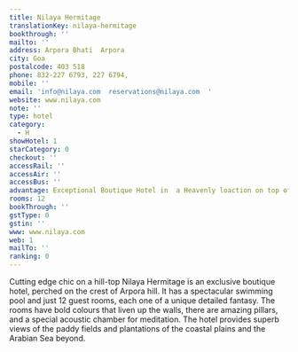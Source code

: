 ```yaml
---
title: Nilaya Hermitage
translationKey: nilaya-hermitage
bookthrough: ''
mailto: ''
address: Arpora Bhati  Arpora
city: Goa
postalcode: 403 518
phone: 832-227 6793, 227 6794,
mobile: ''
email: 'info@nilaya.com  reservations@nilaya.com  '
website: www.nilaya.com
note: ''
type: hotel
category:
  - H
showHotel: 1
starCategory: 0
checkout: ''
accessRail: ''
accessAir: ''
accessBus: ''
advantage: Exceptional Boutique Hotel in  a Heavenly loaction on top of a hill
rooms: 12
bookThrough: ''
gstType: 0
gstin: ''
www: www.nilaya.com
web: 1
mailTo: ''
ranking: 0
---
```







Cutting edge chic on a hill-top Nilaya Hermitage is an exclusive boutique hotel, perched on the crest of Arpora hill. It has a spectacular swimming pool and just 12 guest rooms, each one of a unique detailed fantasy.     The rooms have bold colours that liven up the walls, there are amazing pillars, and a special acoustic chamber for meditation.     The hotel provides superb views of the paddy fields and plantations of the coastal plains and the Arabian Sea beyond.  
